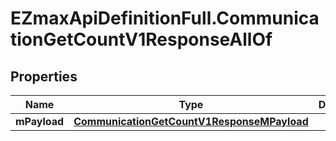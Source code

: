 # EZmaxApiDefinitionFull.CommunicationGetCountV1ResponseAllOf

## Properties

Name | Type | Description | Notes
------------ | ------------- | ------------- | -------------
**mPayload** | [**CommunicationGetCountV1ResponseMPayload**](CommunicationGetCountV1ResponseMPayload.md) |  | 


